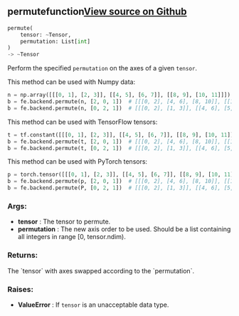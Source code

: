 ## permute<span class="tag">function</span><a class="sourcelink" href=https://github.com/fastestimator/fastestimator/blob/r1.0/fastestimator/backend/permute.py/#L24-L65>View source on Github</a>
```python
permute(
	tensor: ~Tensor,
	permutation: List[int]
)
-> ~Tensor
```
Perform the specified `permutation` on the axes of a given `tensor`.

This method can be used with Numpy data:
```python
n = np.array([[[0, 1], [2, 3]], [[4, 5], [6, 7]], [[8, 9], [10, 11]]])
b = fe.backend.permute(n, [2, 0, 1])  # [[[0, 2], [4, 6], [8, 10]], [[1, 3], [5, 7], [9, 11]]]
b = fe.backend.permute(n, [0, 2, 1])  # [[[0, 2], [1, 3]], [[4, 6], [5, 7]], [[8, 10], [9, 11]]]
```

This method can be used with TensorFlow tensors:
```python
t = tf.constant([[[0, 1], [2, 3]], [[4, 5], [6, 7]], [[8, 9], [10, 11]]])
b = fe.backend.permute(t, [2, 0, 1])  # [[[0, 2], [4, 6], [8, 10]], [[1, 3], [5, 7], [9, 11]]]
b = fe.backend.permute(t, [0, 2, 1])  # [[[0, 2], [1, 3]], [[4, 6], [5, 7]], [[8, 10], [9, 11]]]
```

This method can be used with PyTorch tensors:
```python
p = torch.tensor([[[0, 1], [2, 3]], [[4, 5], [6, 7]], [[8, 9], [10, 11]]])
b = fe.backend.permute(p, [2, 0, 1])  # [[[0, 2], [4, 6], [8, 10]], [[1, 3], [5, 7], [9, 11]]]
b = fe.backend.permute(P, [0, 2, 1])  # [[[0, 2], [1, 3]], [[4, 6], [5, 7]], [[8, 10], [9, 11]]]
```


<h3>Args:</h3>

* **tensor** :  The tensor to permute.
* **permutation** :  The new axis order to be used. Should be a list containing all integers in range [0, tensor.ndim).

<h3>Returns:</h3>
    The `tensor` with axes swapped according to the `permutation`.

<h3>Raises:</h3>

* **ValueError** :  If `tensor` is an unacceptable data type.

